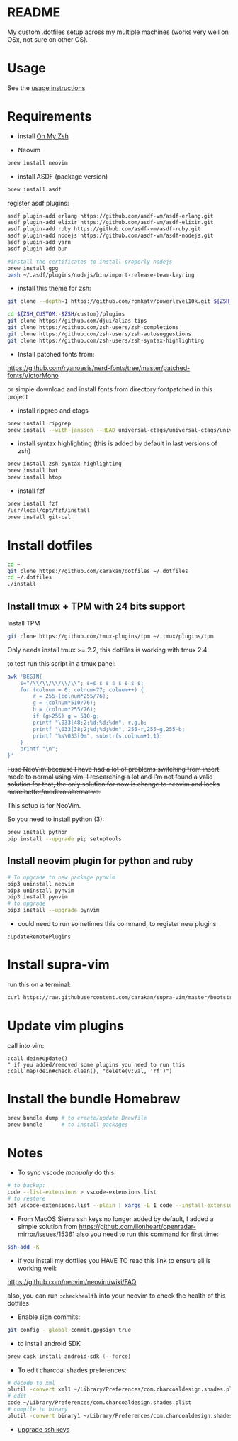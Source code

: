 # README

My custom .dotfiles setup across my multiple machines (works
very well on OSx, not sure on other OS).

# Usage

See the [usage instructions](https://github.com/carakan/dotfiles/blob/master/USAGE.md)

# Requirements

- install [Oh My Zsh](https://github.com/robbyrussell/oh-my-zsh)

- Neovim

```zsh
brew install neovim
```

- install ASDF (package version)

```zsh
brew install asdf
```

register asdf plugins:

```zsh
asdf plugin-add erlang https://github.com/asdf-vm/asdf-erlang.git
asdf plugin-add elixir https://github.com/asdf-vm/asdf-elixir.git
asdf plugin-add ruby https://github.com/asdf-vm/asdf-ruby.git
asdf plugin-add nodejs https://github.com/asdf-vm/asdf-nodejs.git
asdf plugin-add yarn
asdf plugin add bun

#install the certificates to install properly nodejs
brew install gpg
bash ~/.asdf/plugins/nodejs/bin/import-release-team-keyring
```

- install this theme for zsh:

```zsh
git clone --depth=1 https://github.com/romkatv/powerlevel10k.git ${ZSH_CUSTOM:-$HOME/.oh-my-zsh/custom}/themes/powerlevel10k

cd ${ZSH_CUSTOM:-$ZSH/custom}/plugins
git clone https://github.com/djui/alias-tips
git clone https://github.com/zsh-users/zsh-completions
git clone https://github.com/zsh-users/zsh-autosuggestions
git clone https://github.com/zsh-users/zsh-syntax-highlighting
```

- Install patched fonts from:

https://github.com/ryanoasis/nerd-fonts/tree/master/patched-fonts/VictorMono

or simple download and install fonts from directory fontpatched in this project

- install ripgrep and ctags

```zsh
brew install ripgrep
brew install --with-jansson --HEAD universal-ctags/universal-ctags/universal-ctags
```

- install syntax highlighting (this is added by default in last versions of zsh)

```zsh
brew install zsh-syntax-highlighting
brew install bat
brew install htop
```

- install fzf

```zsh
brew install fzf
/usr/local/opt/fzf/install
brew install git-cal
```

# Install dotfiles

```zsh
cd ~
git clone https://github.com/carakan/dotfiles ~/.dotfiles
cd ~/.dotfiles
./install
```

## Install tmux + TPM with 24 bits support

Install TPM

```zsh
git clone https://github.com/tmux-plugins/tpm ~/.tmux/plugins/tpm
```

Only needs install tmux >= 2.2, this dotfiles is working with tmux 2.4

to test run this script in a tmux panel:

```zsh
awk 'BEGIN{
    s="/\\/\\/\\/\\/\\"; s=s s s s s s s s;
    for (colnum = 0; colnum<77; colnum++) {
        r = 255-(colnum*255/76);
        g = (colnum*510/76);
        b = (colnum*255/76);
        if (g>255) g = 510-g;
        printf "\033[48;2;%d;%d;%dm", r,g,b;
        printf "\033[38;2;%d;%d;%dm", 255-r,255-g,255-b;
        printf "%s\033[0m", substr(s,colnum+1,1);
    }
    printf "\n";
}'
```

~~I use NeoVim because I have had a lot of problems switching from insert mode
to normal using vim, I researching a lot and I'm not found a valid solution for
that, the only solution for now is change to neovim and looks more better/modern
alternative.~~

This setup is for NeoVim.

So you need to install python (3):

```zsh
brew install python
pip install --upgrade pip setuptools
```

## Install neovim plugin for python and ruby

```zsh
# To upgrade to new package pynvim
pip3 uninstall neovim
pip3 uninstall pynvim
pip3 install pynvim
# to upgrade
pip3 install --upgrade pynvim
```

- could need to run sometimes this command, to register new plugins

```
:UpdateRemotePlugins
```

# Install supra-vim

run this on a terminal:

```zsh
curl https://raw.githubusercontent.com/carakan/supra-vim/master/bootstrap.sh -L > supra-vim.sh && sh supra-vim.sh
```

# Update vim plugins

call into vim:

```vim
:call dein#update()
" if you added/removed some plugins you need to run this
:call map(dein#check_clean(), "delete(v:val, 'rf')")
```

# Install the bundle Homebrew

```zsh
brew bundle dump # to create/update Brewfile
brew bundle      # to install packages

```

# Notes

- To sync vscode _manually_ do this:

```zsh
# to backup:
code --list-extensions > vscode-extensions.list
# to restore
bat vscode-extensions.list --plain | xargs -L 1 code --install-extension 
```

- From MacOS Sierra ssh keys no longer added by default, I added a simple solution from https://github.com/lionheart/openradar-mirror/issues/15361 also you need to run this command for first time:

```zsh
ssh-add -K
```

- if you install my dotfiles you HAVE TO read this link to ensure all is working well:

https://github.com/neovim/neovim/wiki/FAQ

also, you can run `:checkhealth` into your neovim to check the health of this dotfiles

- Enable sign commits:

```zsh
git config --global commit.gpgsign true
```

- to install android SDK

```zsh
brew cask install android-sdk (--force)
```

- To edit charcoal shades preferences:

```zsh
# decode to xml
plutil -convert xml1 ~/Library/Preferences/com.charcoaldesign.shades.plist
# edit
code ~/Library/Preferences/com.charcoaldesign.shades.plist
# compile to binary
plutil -convert binary1 ~/Library/Preferences/com.charcoaldesign.shades.plist
```

- [upgrade ssh keys](https://blog.g3rt.nl/upgrade-your-ssh-keys.html)
